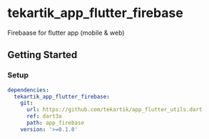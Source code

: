 # tekartik_app_flutter_firebase

Firebaase for flutter app (mobile & web)

## Getting Started

### Setup

```yaml
dependencies:
  tekartik_app_flutter_firebase:
    git:
      url: https://github.com/tekartik/app_flutter_utils.dart
      ref: dart3a
      path: app_firebase
    version: '>=0.1.0'
```
